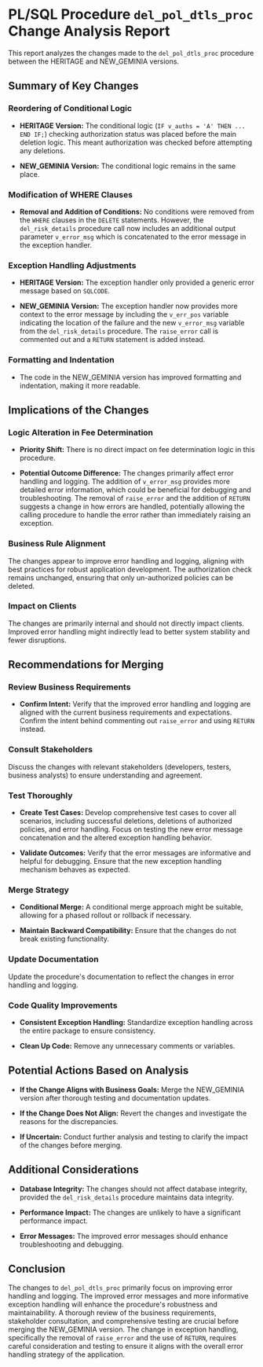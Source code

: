 # PL/SQL Procedure `del_pol_dtls_proc` Change Analysis Report

This report analyzes the changes made to the `del_pol_dtls_proc` procedure between the HERITAGE and NEW_GEMINIA versions.

## Summary of Key Changes

### Reordering of Conditional Logic

- **HERITAGE Version:** The conditional logic (`IF v_auths = 'A' THEN ... END IF;`) checking authorization status was placed before the main deletion logic.  This meant authorization was checked before attempting any deletions.

- **NEW_GEMINIA Version:** The conditional logic remains in the same place.

### Modification of WHERE Clauses

- **Removal and Addition of Conditions:** No conditions were removed from the `WHERE` clauses in the `DELETE` statements.  However, the `del_risk_details` procedure call now includes an additional output parameter `v_error_msg` which is concatenated to the error message in the exception handler.

### Exception Handling Adjustments

- **HERITAGE Version:** The exception handler only provided a generic error message based on `SQLCODE`.

- **NEW_GEMINIA Version:** The exception handler now provides more context to the error message by including the `v_err_pos` variable indicating the location of the failure and the new `v_error_msg` variable from the `del_risk_details` procedure.  The `raise_error` call is commented out and a `RETURN` statement is added instead.

### Formatting and Indentation

- The code in the NEW_GEMINIA version has improved formatting and indentation, making it more readable.


## Implications of the Changes

### Logic Alteration in Fee Determination

- **Priority Shift:** There is no direct impact on fee determination logic in this procedure.

- **Potential Outcome Difference:** The changes primarily affect error handling and logging. The addition of `v_error_msg` provides more detailed error information, which could be beneficial for debugging and troubleshooting. The removal of `raise_error` and the addition of `RETURN` suggests a change in how errors are handled, potentially allowing the calling procedure to handle the error rather than immediately raising an exception.

### Business Rule Alignment

The changes appear to improve error handling and logging, aligning with best practices for robust application development.  The authorization check remains unchanged, ensuring that only un-authorized policies can be deleted.

### Impact on Clients

The changes are primarily internal and should not directly impact clients.  Improved error handling might indirectly lead to better system stability and fewer disruptions.


## Recommendations for Merging

### Review Business Requirements

- **Confirm Intent:** Verify that the improved error handling and logging are aligned with the current business requirements and expectations.  Confirm the intent behind commenting out `raise_error` and using `RETURN` instead.

### Consult Stakeholders

Discuss the changes with relevant stakeholders (developers, testers, business analysts) to ensure understanding and agreement.

### Test Thoroughly

- **Create Test Cases:** Develop comprehensive test cases to cover all scenarios, including successful deletions, deletions of authorized policies, and error handling.  Focus on testing the new error message concatenation and the altered exception handling behavior.

- **Validate Outcomes:** Verify that the error messages are informative and helpful for debugging.  Ensure that the new exception handling mechanism behaves as expected.

### Merge Strategy

- **Conditional Merge:** A conditional merge approach might be suitable, allowing for a phased rollout or rollback if necessary.

- **Maintain Backward Compatibility:**  Ensure that the changes do not break existing functionality.

### Update Documentation

Update the procedure's documentation to reflect the changes in error handling and logging.

### Code Quality Improvements

- **Consistent Exception Handling:** Standardize exception handling across the entire package to ensure consistency.

- **Clean Up Code:** Remove any unnecessary comments or variables.


## Potential Actions Based on Analysis

- **If the Change Aligns with Business Goals:** Merge the NEW_GEMINIA version after thorough testing and documentation updates.

- **If the Change Does Not Align:** Revert the changes and investigate the reasons for the discrepancies.

- **If Uncertain:** Conduct further analysis and testing to clarify the impact of the changes before merging.


## Additional Considerations

- **Database Integrity:** The changes should not affect database integrity, provided the `del_risk_details` procedure maintains data integrity.

- **Performance Impact:** The changes are unlikely to have a significant performance impact.

- **Error Messages:** The improved error messages should enhance troubleshooting and debugging.


## Conclusion

The changes to `del_pol_dtls_proc` primarily focus on improving error handling and logging.  The improved error messages and more informative exception handling will enhance the procedure's robustness and maintainability.  A thorough review of the business requirements, stakeholder consultation, and comprehensive testing are crucial before merging the NEW_GEMINIA version.  The change in exception handling, specifically the removal of `raise_error` and the use of `RETURN`, requires careful consideration and testing to ensure it aligns with the overall error handling strategy of the application.
